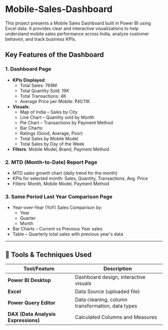 # Mobile-Sales-Dashboard
This project presents a Mobile Sales Dashboard built in Power BI using Excel data. It provides clear and interactive visualizations to help understand mobile sales performance across India, analyze customer behavior, and track business KPIs.
##  Key Features of the Dashboard

### 1. **Dashboard Page**
- **KPIs Displayed**:
  - Total Sales: 769M
  - Total Quantity Sold: 19K
  - Total Transactions: 4K
  - Average Price per Mobile: ₹40.11K
- **Visuals**:
  - Map of India – Sales by City
  - Line Chart – Quantity sold by Month
  - Pie Chart – Transactions by Payment Method
  - Bar Charts:
   - Ratings (Good, Average, Poor)
   - Total Sales by Mobile Model
    - Total Sales by Day of the Week
- **Filters**: Mobile Model, Brand, Payment Method

### 2. **MTD (Month-to-Date) Report Page**
- MTD sales growth chart (daily trend for the month)
- KPIs for selected month: Sales, Quantity, Transactions, Avg. Price
- Filters: Month, Mobile Model, Payment Method

### 3. **Same Period Last Year Comparison Page**
- Year-over-Year (YoY) Sales Comparison by:
  - Year
  - Quarter
  - Month
- Bar Charts – Current vs Previous Year sales
- Table – Quarterly total sales with previous year's data
---

## 🧰 Tools & Techniques Used

| Tool/Feature            | Description |
|-------------------------|-------------|
| **Power BI Desktop**    | Dashboard design, interactive visuals |
| **Excel**               | Data Source (uploaded file) |
| **Power Query Editor**  | Data cleaning, column transformation, data types |
| **DAX (Data Analysis Expressions)** | Calculated Columns and Measures |


